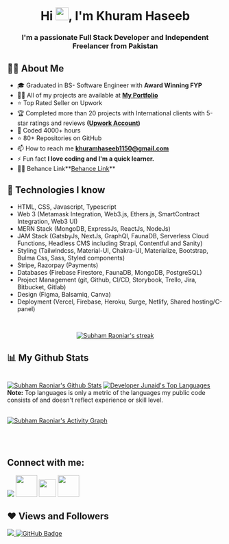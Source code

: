 <!-- <a href="#"><img width="100%" height="auto" src="https://i.imgur.com/iXuL1HG.png" height="175px"/></a> -->
<!-- <a href="#"><img width="100%" height="auto" src="./final.jpg" height="100px"/></a> -->
<!-- <a href="#"><img width="100%" height="auto" src="https://www.canva.com/design/DAFCXiekmTU/54Y00SDOG1nxG2YzLG1-Ig/edit?utm_content=DAFCXiekmTU&utm_campaign=designshare&utm_medium=link2&utm_source=sharebutton" height="175px"/></a> -->

<!-- <a href="#"> <img  src="https://www.awesomescreenshot.com/image/28086523?key=7b1155abadd9df38282aa02cc0202a4e"/></a> -->
<!-- <a href="#"><img width="100%" height="auto" src="http://handboofixk.datalad.org/en/latest/_images/gitidentity.svg" height="175px"/></a> -->
<!-- <a href="#"><img width="100%" height="auto" src="./icon.png" height="100px"/></a> -->

<h1 align="center">Hi <img src="https://raw.githubusercontent.com/MartinHeinz/MartinHeinz/master/wave.gif" width="30px">, I'm Khuram Haseeb</h1>
<h3 align="center">I'm a passionate Full Stack Developer and Independent Freelancer  from Pakistan</h3>


## 🙋‍♂️ About Me
<!-- <div>Icons made by <a href="https://www.freepik.com" title="Freepik">Freepik</a> from <a href="https://www.flaticon.com/" title="Flaticon">www.flaticon.com</a></div> -->
<!-- - 🔭 I’m currently working on **<img src="./react.png"/>** -->

- 🎓 Graduated in BS- Software Engineer with **Award Winning FYP**
- 👨‍💻 All of my projects are available at **[My Portfolio](https://khuramhaseeb.netlify.app/)**
- ⭐ Top Rated Seller on Upwork
- 🏆 Completed more than 20 projects with International clients with 5-star ratings and reviews **([Upwork Account](https://www.upwork.com/freelancers/khuramhaseeb))**
- 🤠 Coded 4000+ hours
- ⭐ 80+ Repositories on GitHub
- 📫 How to reach me **khuramhaseeb1150@gmail.com**
- ⚡ Fun fact **I love coding and I'm a quick learner.**
- 👨‍💻 Behance Link**[Behance Link](https://www.behance.net/khuramhaseeb)**

## 🚀 Technologies I know

- HTML, CSS, Javascript, Typescript
- Web 3 (Metamask Integration, Web3.js, Ethers.js, SmartContract Integration, Web3 UI)
- MERN Stack (MongoDB, ExpressJs, ReactJs, NodeJs)
- JAM Stack (GatsbyJs, NextJs, GraphQl, FaunaDB, Serverless Cloud Functions, Headless CMS including Strapi, Contentful and Sanity)
- Styling (Tailwindcss, Material-UI, Chakra-UI, Materialize, Bootstrap, Bulma Css, Sass, Styled components)
- Stripe, Razorpay (Payments)
- Databases (Firebase Firestore, FaunaDB, MongoDB, PostgreSQL)
- Project Management (git, Github, CI/CD, Storybook, Trello, Jira, Bitbucket, Gitlab)
- Design (Figma, Balsamiq, Canva)
- Deployment (Vercel, Firebase, Heroku, Surge, Netlify, Shared hosting/C-panel)

<br/>

<p align="center">
    <a href="https://github.com/Khuram-Haseeb1150/github-readme-streak-stats">
        <img title="🔥 Get streak stats for your profile at git.io/streak-stats" alt="Subham Raoniar's streak" src="https://github-readme-streak-stats.herokuapp.com/?user=Khuram-Haseeb1150&theme=black-ice&hide_border=true&stroke=0000&background=060A0CD0"/>
    </a>
</p>

## 📊 My Github Stats

  <br/>
    <a href="https://github.com/Khuram-Haseeb1150/github-readme-stats"><img alt="Subham Raoniar's Github Stats" src="https://github-readme-stats.vercel.app/api?username=Khuram-haseeb1150&show_icons=true&count_private=true&theme=react&hide_border=true&bg_color=0D1117" /></a>
  <a href="https://github.com/Khuram-Haseeb1150/github-readme-stats"><img alt="Developer Junaid's Top Languages" src="https://github-readme-stats.vercel.app/api/top-langs/?username=Khuram-Haseeb1150&langs_count=8&count_private=true&layout=compact&theme=react&hide_border=true&bg_color=0D1117" /></a>
  <br/>
  <b>Note:</b> Top languages is only a metric of the languages my public code consists of and doesn't reflect experience or skill level.


<br/>
<br/>

<a href="https://github.com/Khuram-Haseeb1150/github-readme-activity-graph"><img alt="Subham Raoniar's Activity Graph" src="https://activity-graph.herokuapp.com/graph?username=Khuram-Haseeb1150&bg_color=0D1117&color=5BCDEC&line=5BCDEC&point=FFFFFF&hide_border=true" /></a>

<br/>
<br/>

## Connect with me:
<p align="left">

<a href = "https://www.linkedin.com/in/khuram-haseeb/"><img src="https://img.icons8.com/fluent/48/000000/linkedin.png"/></a>
<a href = "skype:live:khuramhaseeb1150/"><img width="50px" src="https://cdn.iconscout.com/icon/free/png-64/skype-200-721970.png"/></a>
<a href = "https://app.slack.com/client/T02J391F0UE/D033DA58GP6/user_profile/U02JNJWTHC1/"><img width="40px" src="https://cdn.iconscout.com/icon/free/png-64/slack-1425877-1205068.png"/></a>
<a href = "https://www.upwork.com/freelancers/khuramhaseeb/"><img  width="50px" src="https://symbols.getvecta.com/stencil_99/31_upwork-icon.ca737969dd.svg"/></a>


</p>

## ❤ Views and Followers
<a href="https://github.com/Meghna-DAS/github-profile-views-counter">
    <img src="https://komarev.com/ghpvc/?username=Khuram-Haseeb1150">
</a>
<a href="https://github.com/Khuram-Haseeb1150?tab=followers"><img src="https://img.shields.io/github/followers/Khuram-Haseeb1150?label=Followers&style=social" alt="GitHub Badge"></a>
